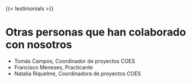 ---
---
{{< testimonials >}}

# Otras personas que han colaborado con nosotros

- Tomás Campos, Coordinador de proyectos COES
- Francisco Meneses, Practicante
- Natalia Riquelme, Coordinadora de proyectos COES

